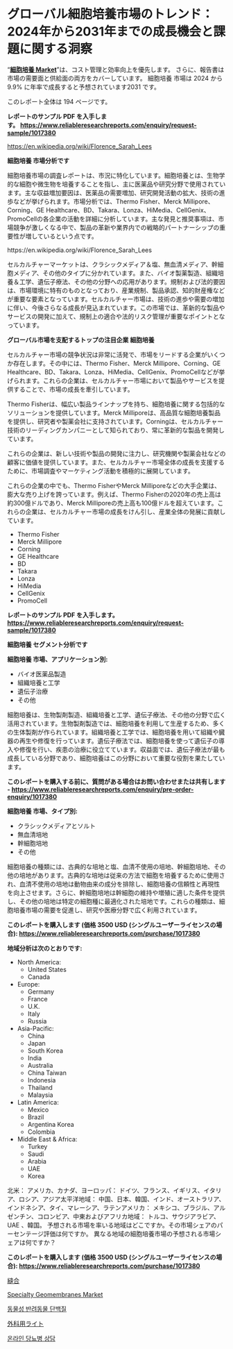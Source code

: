 <p><h1>グローバル細胞培養市場のトレンド：2024年から2031年までの成長機会と課題に関する洞察</h1></p><p>&ldquo;<strong><a href="https://www.reliableresearchreports.com/cell-culture-r1017380">細胞培養 Market</a></strong>&rdquo;は、コスト管理と効率向上を優先します。 さらに、報告書は市場の需要面と供給面の両方をカバーしています。 細胞培養 市場は 2024 から 9.9% に年率で成長すると予想されています2031 です。</p>
<p>このレポート全体は 194 ページです。</p>
<p><strong>レポートのサンプル PDF を入手します。&nbsp;<a href="https://www.reliableresearchreports.com/enquiry/request-sample/1017380">https://www.reliableresearchreports.com/enquiry/request-sample/1017380</a></strong></p>
<p><a href="https://en.wikipedia.org/wiki/Florence_Sarah_Lees">https://en.wikipedia.org/wiki/Florence_Sarah_Lees</a></p>
<p><strong>細胞培養 市場分析です</strong></p>
<p><p>細胞培養市場の調査レポートは、市況に特化しています。細胞培養とは、生物学的な細胞や微生物を培養することを指し、主に医薬品や研究分野で使用されています。主な収益増加要因は、医薬品の需要増加、研究開発活動の拡大、技術の進歩などが挙げられます。市場分析では、Thermo Fisher、Merck Millipore、Corning、GE Healthcare、BD、Takara、Lonza、HiMedia、CellGenix、PromoCellの各企業の活動を詳細に分析しています。主な発見と推奨事項は、市場競争が激しくなる中で、製品の革新や業界内での戦略的パートナーシップの重要性が増しているという点です。</p></p>
<p>https://en.wikipedia.org/wiki/Florence_Sarah_Lees</p>
<p><p>セルカルチャーマーケットは、クラシックメディア＆塩、無血清メディア、幹細胞メディア、その他のタイプに分かれています。また、バイオ製薬製造、組織培養＆工学、遺伝子療法、その他の分野への応用があります。規制および法的要因は、市場環境に特有のものとなっており、産業規制、製品承認、知的財産権などが重要な要素となっています。セルカルチャー市場は、技術の進歩や需要の増加に伴い、今後さらなる成長が見込まれています。この市場では、革新的な製品やサービスの開発に加えて、規制上の適合や法的リスク管理が重要なポイントとなっています。</p></p>
<p><strong>グローバル市場を支配するトップの注目企業 細胞培養</strong></p>
<p><p>セルカルチャー市場の競争状況は非常に活発で、市場をリードする企業がいくつか存在します。その中には、Thermo Fisher、Merck Millipore、Corning、GE Healthcare、BD、Takara、Lonza、HiMedia、CellGenix、PromoCellなどが挙げられます。これらの企業は、セルカルチャー市場において製品やサービスを提供することで、市場の成長を牽引しています。</p><p>Thermo Fisherは、幅広い製品ラインナップを持ち、細胞培養に関する包括的なソリューションを提供しています。Merck Milliporeは、高品質な細胞培養製品を提供し、研究者や製薬会社に支持されています。Corningは、セルカルチャー技術のリーディングカンパニーとして知られており、常に革新的な製品を開発しています。</p><p>これらの企業は、新しい技術や製品の開発に注力し、研究機関や製薬会社などの顧客に価値を提供しています。また、セルカルチャー市場全体の成長を支援するために、市場調査やマーケティング活動を積極的に展開しています。</p><p>これらの企業の中でも、Thermo FisherやMerck Milliporeなどの大手企業は、膨大な売り上げを誇っています。例えば、Thermo Fisherの2020年の売上高は約300億ドルであり、Merck Milliporeの売上高も100億ドルを超えています。これらの企業は、セルカルチャー市場の成長をけん引し、産業全体の発展に貢献しています。</p></p>
<p><ul><li>Thermo Fisher</li><li>Merck Millipore</li><li>Corning</li><li>GE Healthcare</li><li>BD</li><li>Takara</li><li>Lonza</li><li>HiMedia</li><li>CellGenix</li><li>PromoCell</li></ul></p>
<p><strong>レポートのサンプル PDF を入手します。 <a href="https://www.reliableresearchreports.com/enquiry/request-sample/1017380">https://www.reliableresearchreports.com/enquiry/request-sample/1017380</a></strong></p>
<p><strong>細胞培養 セグメント分析です</strong></p>
<p><strong>細胞培養 市場、アプリケーション別:</strong></p>
<p><ul><li>バイオ医薬品製造</li><li>組織培養と工学</li><li>遺伝子治療</li><li>その他</li></ul></p>
<p><p>細胞培養は、生物製剤製造、組織培養と工学、遺伝子療法、その他の分野で広く活用されています。生物製剤製造では、細胞培養を利用して生産するため、多くの生体製剤が作られています。組織培養と工学では、細胞培養を用いて組織や臓器の再生や修復を行っています。遺伝子療法では、細胞培養を使って遺伝子の導入や修復を行い、疾患の治療に役立てています。収益面では、遺伝子療法が最も成長している分野であり、細胞培養はこの分野において重要な役割を果たしています。</p></p>
<p><strong>このレポートを購入する前に、質問がある場合はお問い合わせまたは共有します - <a href="https://www.reliableresearchreports.com/enquiry/pre-order-enquiry/1017380">https://www.reliableresearchreports.com/enquiry/pre-order-enquiry/1017380</a></strong></p>
<p><strong>細胞培養 市場、タイプ別:</strong></p>
<p><ul><li>クラシックメディアとソルト</li><li>無血清培地</li><li>幹細胞培地</li><li>その他</li></ul></p>
<p><p>細胞培養の種類には、古典的な培地と塩、血清不使用の培地、幹細胞培地、その他の培地があります。古典的な培地は従来の方法で細胞を培養するために使用され、血清不使用の培地は動物由来の成分を排除し、細胞培養の信頼性と再現性を向上させます。さらに、幹細胞培地は幹細胞の維持や増殖に適した条件を提供し、その他の培地は特定の細胞種に最適化された培地です。これらの種類は、細胞培養市場の需要を促進し、研究や医療分野で広く利用されています。</p></p>
<p><strong>このレポートを購入します (価格 3500 USD (シングルユーザーライセンスの場合): <a href="https://www.reliableresearchreports.com/purchase/1017380">https://www.reliableresearchreports.com/purchase/1017380</a></strong></p>
<p><strong>地域分析は次のとおりです:</strong></p>
<p><ul>
    <li>
        North America:
        <ul>
            <li>United States</li>
            <li>Canada</li>
        </ul>
    </li>
    <li>
        Europe:
        <ul>
            <li>Germany</li>
            <li>France</li>
            <li>U.K.</li>
            <li>Italy</li>
            <li>Russia</li>
        </ul>
    </li>
    <li>
        Asia-Pacific:
        <ul>
            <li>China</li>
            <li>Japan</li>
            <li>South Korea</li>
            <li>India</li>
            <li>Australia</li>
            <li>China Taiwan</li>
            <li>Indonesia</li>
            <li>Thailand</li>
            <li>Malaysia</li>
        </ul>
    </li>
    <li>
        Latin America:
        <ul>
            <li>Mexico</li>
            <li>Brazil</li>
            <li>Argentina Korea</li>
            <li>Colombia</li>
        </ul>
    </li>
    <li>
        Middle East & Africa:
        <ul>
            <li>Turkey</li>
            <li>Saudi</li>
            <li>Arabia</li>
            <li>UAE</li>
            <li>Korea</li>
        </ul>
    </li>
    </ul></p>
<p><p>北米： アメリカ、カナダ、ヨーロッパ： ドイツ、フランス、イギリス、イタリア、ロシア、アジア太平洋地域： 中国、日本、韓国、インド、オーストラリア、インドネシア、タイ、マレーシア、ラテンアメリカ： メキシコ、ブラジル、アルゼンチン、コロンビア、中東およびアフリカ地域： トルコ、サウジアラビア、UAE 、韓国。 予想される市場を率いる地域はどこですか。その市場シェアのパーセンテージ評価は何ですか。 異なる地域の細胞培養市場の予想される市場シェアは何ですか？</p></p>
<p><strong>このレポートを購入します (価格 3500 USD (シングルユーザーライセンスの場合): <a href="https://www.reliableresearchreports.com/purchase/1017380">https://www.reliableresearchreports.com/purchase/1017380</a></strong></p>
<p><p><a href="https://github.com/zjkmgcs938405/Market-Research-Report-List-4/blob/main/720228879006.md">縫合</a></p><p><a href="https://www.linkedin.com/pulse/global-specialty-geomembranes-market-size-expected-reach-cagr-6ggaf?trackingId=WCuvzYEJSYub3uXbiii6tA%3D%3D">Specialty Geomembranes Market</a></p><p><a href="https://github.com/rcabello548/Market-Research-Report-List-3/blob/main/171389398017.md">동물성 반려동물 단백질</a></p><p><a href="https://github.com/roulaayoub-saad/Market-Research-Report-List-3/blob/main/649859379008.md">外科用ライト</a></p><p><a href="https://github.com/Nicolasrown5/Market-Research-Report-List-2/blob/main/474072598018.md">온라인 당뇨병 상담</a></p></p>